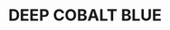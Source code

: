 ---
layout: product
title: "DEEP COBALT BLUE"
price: "300" 
desc: "Akrilna boja 17mL - Metalik"
img_path: "/assets/img/AMMO.F-520.webp"
brand: "AMMO"
available: false
special_offer: false
new: false
soon: false
cat: "020000"
subcat: "020100"
subsubcat: "020101"
sifra: "AMMO.F-520"
popular: false
spec: false
---